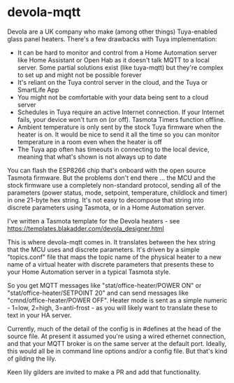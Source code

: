 # devola-mqtt

Devola are a UK company who make (among other things) Tuya-enabled glass panel heaters. There's a few drawbacks with Tuya implementation:

- It can be hard to monitor and control from a Home Automation server like Home Assistant or Open Hab as it doesn't talk MQTT to a local server. Some partial solutions exist (like tuya-mqtt) but they're complex to set up and might not be possible forever
- It's reliant on the Tuya control server in the cloud, and the Tuya or SmartLife App
- You might not be comfortable with your data being sent to a cloud server
- Schedules in Tuya require an active Internet connection. If your Internet fails, your device won't turn on (or off). Tasmota Timers function offline.
- Ambient temperature is only sent by the stock Tuya firmware when the heater is on. It would be nice to send it all the time so you can monitor temperature in a room even when the heater is off
- The Tuya app often has timeouts in connecting to the local device, meaning that what's shown is not always up to date

You can flash the ESP8266 chip that's onboard with the open source Tasmota firmware. But the problems don't end there ... the MCU and the stock firmware use a completely non-standard protocol, sending all of the parameters (power status, mode, setpoint, temperature, childlock and timer) in one 21-byte hex string. It's not easy to decompose that string into discrete parameters using Tasmota, or in a Home Automation server.

I've written a Tasmota template for the Devola heaters - see https://templates.blakadder.com/devola_designer.html

This is where devola-mqtt comes in. It translates between the hex string that the MCU uses and discrete parameters. It's driven by a simple "topics.conf" file that maps the topic name of the physical heater to a new name of a virtual heater with discrete parameters that presents these to your Home Automation server in a typical Tasmota style.

So you get MQTT messages like "stat/office-heater/POWER ON" or "stat/office-heater/SETPOINT 20" and can send messages like "cmnd/office-heater/POWER OFF". Heater mode is sent as a simple numeric - 1=low, 2=high, 3=anti-frost - as you will likely want to translate these to text in your HA server.

Currently, much of the detail of the config is in #defines at the head of the source file. At present it assumed you're using a wired ethernet connection, and that your MQTT broker is on the same server at the default port. Ideally, this would all be in command line options and/or a config file. But that's kind of gilding the lily. 

Keen lily gilders are invited to make a PR and add that functionality.
